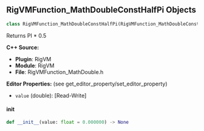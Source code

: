 ## RigVMFunction_MathDoubleConstHalfPi Objects

```python
class RigVMFunction_MathDoubleConstHalfPi(RigVMFunction_MathDoubleConstant)
```

Returns PI * 0.5

**C++ Source:**

- **Plugin**: RigVM
- **Module**: RigVM
- **File**: RigVMFunction_MathDouble.h

**Editor Properties:** (see get_editor_property/set_editor_property)

- ``value`` (double):  [Read-Write]

<a id="unreal.RigVMFunction_MathDoubleConstHalfPi.__init__"></a>

#### __init__

```python
def __init__(value: float = 0.000000) -> None
```

<a id="unreal.RigUnit_MathDoubleConstHalfPi"></a>